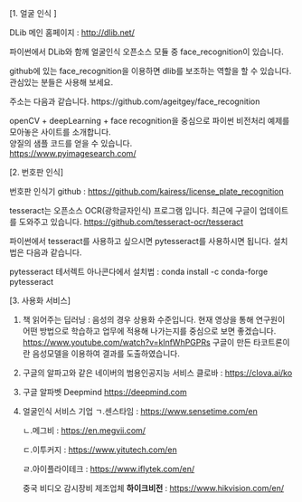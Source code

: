 [1. 얼굴 인식 ]

DLib 메인 홈페이지 : http://dlib.net/

파이썬에서 DLib와 함께 얼굴인식 오픈소스 모듈 중 face_recognition이 있습니다.
<p>
github에 있는 face_recognition을 이용하면 dlib를 보조하는 역할을 할 수 있습니다.
관심있는 분들은 사용해 보세요. 
<p>
주소는 다음과 같습니다.
https://github.com/ageitgey/face_recognition
<p>

openCV + deepLearning + face recognition을 중심으로 파이썬 비전처리 예제를 모아놓은 사이트를 소개합니다.<br>
양질의 샘플 코드를 얻을 수 있습니다.<br>
https://www.pyimagesearch.com/
<p><p>





[2. 번호판 인식]

번호판 인식기 github : https://github.com/kairess/license_plate_recognition

tesseract는 오픈소스 OCR(광학글자인식) 프로그램 입니다. 
최근에 구글이 업데이트를 도와주고 있습니다. 
https://github.com/tesseract-ocr/tesseract

파이썬에서 tesseract를 사용하고 싶으시면 pytesseract를 사용하시면 됩니다. 설치법은 다음과 같습니다.

pytesseract 테서렉트 아나콘다에서 설치법 : conda install -c conda-forge pytesseract


[3. 사용화 서비스]
1) 책 읽어주는 딥러닝 :
   음성의 경우 상용화 수준입니다. 현재 영상을 통해 연구원이 어떤 방법으로 학습하고 업무에 적용해 나가는지를 중심으로 보면 좋겠습니다.
   https://www.youtube.com/watch?v=klnfWhPGPRs
   구글이 만든 타코트론이란 음성모델을 이용하여 결과를 도출하였습니다.
2) 구글의 알파고와 같은 네이버의 범용인공지능 서비스
   클로바 : https://clova.ai/ko
3) 구글 알파벳 Deepmind
   https://deepmind.com
4) 얼굴인식 서비스 기업
   ㄱ.센스타임 : https://www.sensetime.com/en
   
   ㄴ.메그비 : https://en.megvii.com/
   
   ㄷ.이투커지 : https://www.yitutech.com/en
   
   ㄹ.아이플라이테크 : https://www.iflytek.com/en/
   
    중국 비디오 감시장비 제조업체 **하이크비전** : https://www.hikvision.com/en/

